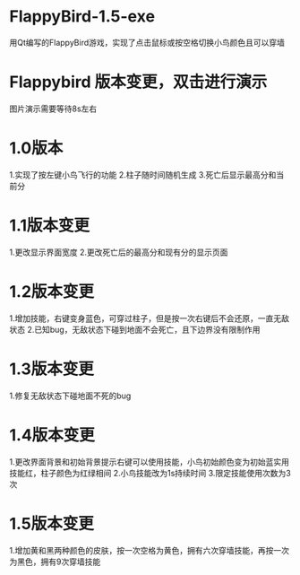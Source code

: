 # FlappyBird-1.5-exe
用Qt编写的FlappyBird游戏，实现了点击鼠标或按空格切换小鸟颜色且可以穿墙

# Flappybird 版本变更，双击进行演示
图片演示需要等待8s左右

# 1.0版本
1.实现了按左键小鸟飞行的功能
2.柱子随时间随机生成
3.死亡后显示最高分和当前分

# 1.1版本变更
1.更改显示界面宽度
2.更改死亡后的最高分和现有分的显示页面

# 1.2版本变更
1.增加技能，右键变身蓝色，可穿过柱子，但是按一次右键后不会还原，一直无敌状态
2.已知bug，无敌状态下碰到地面不会死亡，且下边界没有限制作用

# 1.3版本变更
1.修复无敌状态下碰地面不死的bug

# 1.4版本变更
1.更改界面背景和初始背景提示右键可以使用技能，小鸟初始颜色变为初始蓝实用技能红，柱子颜色为红绿相间
2.小鸟技能改为1s持续时间
3.限定技能使用次数为3次

# 1.5版本变更
1.增加黄和黑两种颜色的皮肤，按一次空格为黄色，拥有六次穿墙技能，再按一次为黑色，拥有9次穿墙技能
